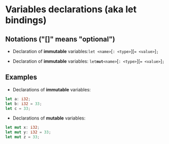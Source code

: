 # Variables declarations (aka let bindings)
## Notations ("\[\]" means "optional")
- Declaration of **immutable** variables:``let <name>``\[``: <type>``\]\[``= <value>``\]``;``

- Declaration of **immutable** variables:
``let``**``mut``**``<name>``\[``: <type>``\]\[``= <value>``\]``;``

## Examples
- Declarations of **immutable** variables:
```Rust
let a: i32;
let b: i32 = 33;
let c = 33;
```
- Declarations of **mutable** variables:
```Rust
let mut x: i32;
let mut y: i32 = 33;
let mut z = 33;
```


